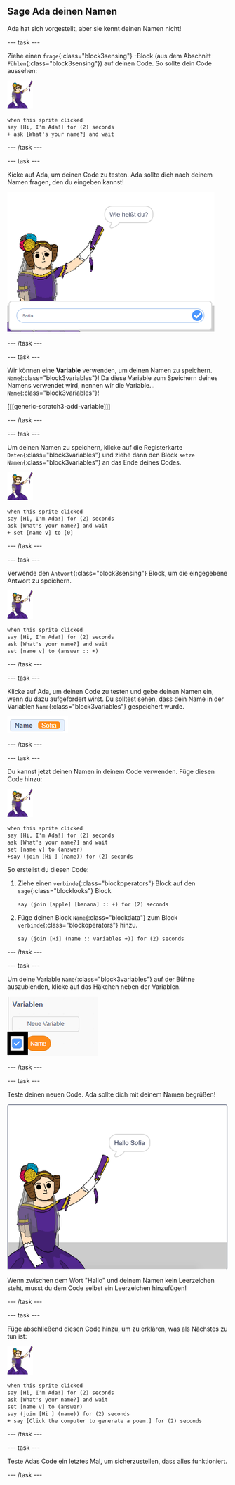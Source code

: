 ## Sage Ada deinen Namen

Ada hat sich vorgestellt, aber sie kennt deinen Namen nicht!

\--- task \---

Ziehe einen `frage`{:class="block3sensing"} -Block (aus dem Abschnitt `Fühlen`{:class="block3sensing"}) auf deinen Code. So sollte dein Code aussehen:

![Ada Sprite](images/ada-sprite.png)

```blocks3
when this sprite clicked
say [Hi, I'm Ada!] for (2) seconds
+ ask [What's your name?] and wait
```

\--- /task \---

\--- task \---

Kicke auf Ada, um deinen Code zu testen. Ada sollte dich nach deinem Namen fragen, den du eingeben kannst!

![Ada Sprite fragt, wie du heißt](images/poetry-input.png)

\--- /task \---

\--- task \---

Wir können eine **Variable** verwenden, um deinen Namen zu speichern. `Name`{:class="block3variables"}! Da diese Variable zum Speichern deines Namens verwendet wird, nennen wir die Variable... `Name`{:class="block3variables"}!

[[[generic-scratch3-add-variable]]]

\--- /task \---

\--- task \---

Um deinen Namen zu speichern, klicke auf die Registerkarte `Daten`{:class="block3variables"} und ziehe dann den Block `setze Namen`{:class="block3variables"} an das Ende deines Codes.

![Ada Sprite](images/ada-sprite.png)

```blocks3
when this sprite clicked
say [Hi, I'm Ada!] for (2) seconds
ask [What's your name?] and wait
+ set [name v] to [0]
```

\--- /task \---

\--- task \---

Verwende den `Antwort`{:class="block3sensing"} Block, um die eingegebene Antwort zu speichern.

![Ada Sprite](images/ada-sprite.png)

```blocks3
when this sprite clicked
say [Hi, I'm Ada!] for (2) seconds
ask [What's your name?] and wait
set [name v] to (answer :: +)
```

\--- /task \---

\--- task \---

Klicke auf Ada, um deinen Code zu testen und gebe deinen Namen ein, wenn du dazu aufgefordert wirst. Du solltest sehen, dass dein Name in der Variablen `Name`{:class="block3variables"} gespeichert wurde.

![Screenshot](images/poetry-name-test.png)

\--- /task \---

\--- task \---

Du kannst jetzt deinen Namen in deinem Code verwenden. Füge diesen Code hinzu:

![Ada Sprite](images/ada-sprite.png)

```blocks3
when this sprite clicked
say [Hi, I'm Ada!] for (2) seconds
ask [What's your name?] and wait
set [name v] to (answer)
+say (join [Hi ] (name)) for (2) seconds 
```

So erstellst du diesen Code:

1. Ziehe einen `verbinde`{:class="blockoperators"} Block auf den `sage`{:class="blocklooks"} Block
    
    ```blocks3
    say (join [apple] [banana] :: +) for (2) seconds
    ```

2. Füge deinen Block `Name`{:class="blockdata"} zum Block `verbinde`{:class="blockoperators"} hinzu.
    
    ```blocks3
    say (join [Hi] (name :: variables +)) for (2) seconds
    ```

\--- /task \---

\--- task \---

Um deine Variable `Name`{:class="block3variables"} auf der Bühne auszublenden, klicke auf das Häkchen neben der Variablen.

![Häkchen Name Variable](images/poetry-tick-annotated.png)

\--- /task \---

\--- task \---

Teste deinen neuen Code. Ada sollte dich mit deinem Namen begrüßen!

![Screenshot](images/poetry-name-test2.png)

Wenn zwischen dem Wort "Hallo" und deinem Namen kein Leerzeichen steht, musst du dem Code selbst ein Leerzeichen hinzufügen!

\--- /task \---

\--- task \---

Füge abschließend diesen Code hinzu, um zu erklären, was als Nächstes zu tun ist:

![Ada Sprite](images/ada-sprite.png)

```blocks3
when this sprite clicked
say [Hi, I'm Ada!] for (2) seconds
ask [What's your name?] and wait
set [name v] to (answer)
say (join [Hi ] (name)) for (2) seconds 
+ say [Click the computer to generate a poem.] for (2) seconds 
```

\--- /task \---

\--- task \---

Teste Adas Code ein letztes Mal, um sicherzustellen, dass alles funktioniert.

\--- /task \---